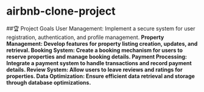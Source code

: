 # airbnb-clone-project

##🏆 Project Goals
User Management: Implement a secure system for user registration, authentication, and profile management.
<b>Property Management:<b> Develop features for property listing creation, updates, and retrieval.
Booking System: Create a booking mechanism for users to reserve properties and manage booking details.
Payment Processing: Integrate a payment system to handle transactions and record payment details.
Review System: Allow users to leave reviews and ratings for properties.
Data Optimization: Ensure efficient data retrieval and storage through database optimizations.

